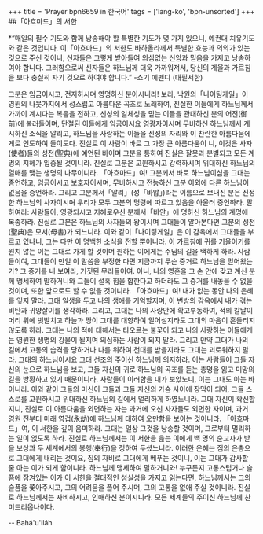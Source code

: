 +++
title = 'Prayer bpn6659 in 한국어'
tags = ['lang-ko', 'bpn-unsorted']
+++
##「아흐마드」의 서한


*“매일의 필수 기도와 함께 낭송해야 할 특별한 기도가 몇 가지 있으니, 예컨대 치유기도와 같은 것입니다. 이「아흐마드」의 서한도 바하올라께서 특별한 효능과 의의가 있는 것으로 주신 것이니, 신자들은 그렇게 받아들여 의심없는 신앙과 믿음을 가지고 낭송하여야 합니다. 그러함으로써 신자들은 하느님께 더욱 가까워져서, 당신의 계율과 가르침을 보다 충실히 자기 것으로 하여야 합니다.” -쇼기 에펜디 (대필서한)



그분은 임금이시고, 전지하시며 영명하신 분이시니라! 보라, 낙원의「나이팅게일」이 영원의 나뭇가지에서 성스럽고 아름다운 곡조로 노래하여, 진실한 이들에게 하느님께서 가까이 계시다는 복음을 전하고, 신성의 일체성을 믿는 이들을 관대하신 분의 어전(御前)에 불러들이며, 단절된 이들에게 임금이시요 영광자이시며 무비하신 하느님께서 계시하신 소식을 알리고, 하느님을 사랑하는 이들을 신성의 자리와 이 찬란한 아름다움에게로 인도하여 들이도다.
진실로 이 사람이 바로 그 가장 큰 아름다움이 니, 이것은 사자(使者)들의 성전(聖典)에 예언된 바이며 그분을 통하여 진실은 잘못과 분별되고 모든 계명의 지혜가 입증될 것이니라. 진실로 그분은 고원하시고 강력하시며 위대하신 하느님의 열매를 맺는 생명의 나무이니라.
「아흐마드」여! 그분께서 바로 하느님이심을 그대는 증언하고, 임금이시고 보호자이시며, 무비하시고 전능하신 그분 이외에 다른 하느님이 없음을 증언하라. 그리고 그분께서「알리」(성「바압」)라는 이름으로 보내신 분은 진정한 하느님의 사자이시며 우리가 모두 그분의 명령에 따르고 있음을 아울러 증언하라.
말하여라: 사람들아, 영광되시고 지혜로우신 분께서「바얀」에 명하신 하느님의 계명에 복종하라. 진실로 그분은 하느님의 사자들의 왕이시며 그대들이 알아본다면 그분의 성전(聖典)은 모서(母書)가 되느니라.
이와 같이「나이팅게일」은 이 감옥에서 그대들을 부르고 있나니, 그는 다만 이 명백한 소식을 전할 뿐이니라. 이 가르침에 귀를 기울이기를 원치 않는 이는 그대로 가게 할 것이며 원하는 이에게는 주님의 길을 택하게 하라.
사람들이여, 그대들이 만일 이 말씀을 부정한 다면 지금까지 무슨 증거로 하느님을 믿어왔는가? 그 증거를 내 보여라, 거짓된 무리들이여.
아니, 나의 영혼을 그 손 안에 갖고 계신 분께 맹세하여 말하거니와 그들이 설혹 힘을 합한다고 하더라도 그 증거를 내놓을 수 없을 것이며, 또한 앞으로도 할 수 없을 것이니라.
「아흐마드」여! 내가 없는 동안 나의 은혜를 잊지 말라. 그대 일생을 두고 나의 생애를 기억할지며, 이 변방의 감옥에서 내가 겪는 비탄과 귀양살이를 생각하라. 그리고, 그대는 나의 사랑안에 확고부동하여, 적의 칼날이 머리 위에 빗발치고 하늘과 땅이 그대를 대항하여 일어설지라도 그대의 마음이 흔들리지 않도록 하라. 그대는 나의 적에 대해서는 타오르는 불꽃이 되고 나의 사랑하는 이들에게는 영원한 생명의 강물이 될지며 의심하는 사람이 되지 말라. 그리고 만약 그대가 나의 길에서 고통의 습격을 당하거나 나를 위하여 천대를 받을지라도 그대는 괴로워하지 말라.
그대의 하느님이시요 그대 선조의 주이신 하느님께 의지하라. 이는 사람들이 그들 자신의 눈으로 하느님을 보고, 그들 자신의 귀로 하느님의 곡조를 듣는 총명을 잃고 미망의 길을 방황하고 있기 때문이니라. 사람들이 이러함을 내가 보았노니, 이는 그대도 아는 바이니라. 이와 같이 그들의 미신이 그들과 그들 자신의 가슴 사이에 장막이 되어, 그들 스스로를 고원하시고 위대하신 하느님의 길에서 멀리하게 하였느니라.
그대 자신이 확신할지니, 진실로 이 아름다움을 외면하는 자는 과거에 오신 사자들도 외면한 자이며, 과거 영원 전부터 미래 영겁(永劫)에 하느님께 대하여 오만함을 보이는 것이니라. 「아흐마드」여, 이 서한을 깊이 음미하라. 그대는 일상 그것을 낭송할 것이며, 그로부터 멀리하는 일이 없도록 하라. 진실로 하느님께서는 이 서한을 읊는 이에게 백 명의 순교자가 받을 보상과 두 세계에서의 봉행(奉行)을 정하여 두셨느니라. 이러한 은혜는 짐의 은총으로 그대에게 내리는 것이요, 짐의 자비로 그대에게 베푸는 것이니, 이는 그대가 감사할 줄 아는 이가 되게 함이니라.
하느님께 맹세하여 말하거니와! 누구든지 고통스럽거나 슬픔에 잠겨있는 이가 이 서한을 절대적인 성실성을 가지고 읽는다면, 하느님께서는 그의 슬픔을 쫓아주시고, 그의 어려움을 풀어 주시며, 그의 고통을 없애 주실 것이니라. 진실로 하느님께서는 자비하시고, 인애하신 분이시니라. 모든 세계들의 주이신 하느님께 찬미드리옵나이다.

-- Bahá'u'lláh
